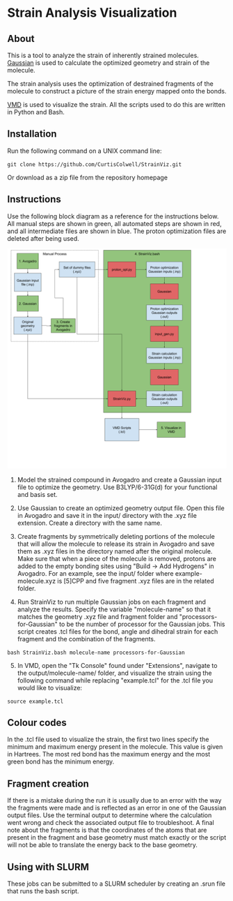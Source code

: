 # Strain Analysis Visualization

## About

This is a tool to analyze the strain of inherently strained molecules. 
[Gaussian](http://gaussian.com/glossary/g09/) is used to calculate the 
optimized geometry and strain of the molecule. 

The strain analysis uses the optimization of destrained fragments of the 
molecule to construct a picture of the strain energy mapped onto the bonds. 

[VMD](https://www.ks.uiuc.edu/Research/vmd/) is used to visualize the 
strain. All the scripts used to do this are written in Python and Bash. 

## Installation

Run the following command on a UNIX command line:
```
git clone https://github.com/CurtisColwell/StrainViz.git
```
Or download as a zip file from the repository homepage

## Instructions

Use the following block diagram as a reference for the instructions below. 
All manual steps are shown in green, all automated steps are shown in 
red, and all intermediate files are shown in blue. The proton optimization 
files are deleted after being used.

![StrainViz Block Diagram](https://github.com/CurtisColwell/StrainViz/blob/master/scripts/block_diagram.png)

1. Model the strained compound in Avogadro and create a Gaussian 
input file to optimize the geometry. Use B3LYP/6-31G(d) for your functional and 
basis set.

2. Use Gaussian to create an optimized geometry output file. Open this file in 
Avogadro and save it in the input/ directory with the .xyz file extension. 
Create a directory with the same name.

3. Create fragments by symmetrically deleting portions of the molecule 
that will allow the molecule to release its strain in Avogadro and save them 
as .xyz files in the directory named after the original molecule. Make sure 
that when a piece of the molecule is removed, protons are added to the empty 
bonding sites using "Build -> Add Hydrogens" in Avogadro. For an example, see 
the input/ folder where example-molecule.xyz is [5]CPP and five fragment .xyz 
files are in the related folder.

4. Run StrainViz to run multiple Gaussian jobs on each fragment and analyze 
the results. Specify the variable "molecule-name" so that it matches the geometry 
.xyz file and fragment folder and "processors-for-Gaussian" to be the number of 
processor for the Gaussian jobs. This script creates .tcl files for the bond, angle 
and dihedral strain for each fragment and the combination of the fragments.
```
bash StrainViz.bash molecule-name processors-for-Gaussian
```

5. In VMD, open the "Tk Console" found under "Extensions", navigate to the 
output/molecule-name/ folder, and visualize the strain using the following command 
while replacing "example.tcl" for the .tcl file you would like to visualize:
```
source example.tcl
```

## Colour codes

In the .tcl file used to visualize the strain, the first two lines specify the minimum 
and maximum energy present in the molecule. This value is given in Hartrees. The most 
red bond has the maximum energy and the most green bond has the minimum energy.

## Fragment creation

If there is a mistake during the run it is usually due to an error with the way the 
fragments were made and is reflected as an error in one of the Gaussian output files. 
Use the terminal output to determine where the calculation went wrong and check the 
associated output file to troubleshoot. A final note about the fragments is that the 
coordinates of the atoms that are present in the fragment and base geometry must match 
exactly or the script will not be able to translate the energy back to the base geometry.

## Using with SLURM

These jobs can be submitted to a SLURM scheduler by creating an .srun file that runs the bash 
script.